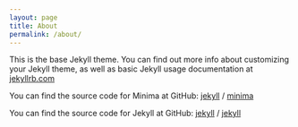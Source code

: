 ```yaml
---
layout: page
title: About
permalink: /about/
---
```


This is the base Jekyll theme. You can find out more info about customizing your Jekyll theme, as well as basic Jekyll usage documentation at [jekyllrb.com](https://jekyllrb.com/)

You can find the source code for Minima at GitHub:
[jekyll][jekyll-organization] /
[minima](https://github.com/lachholland/minima)

You can find the source code for Jekyll at GitHub:
[jekyll][jekyll-organization] /
[jekyll](https://github.com/lachholland/jekyll)


[jekyll-organization]: https://github.com/lachholland
